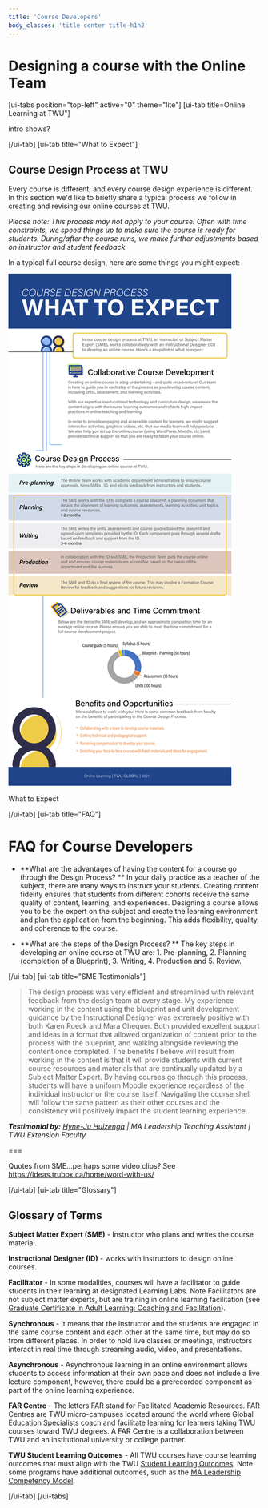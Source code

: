 ```yaml
---
title: 'Course Developers'
body_classes: 'title-center title-h1h2'
---
```


# Designing a course with the Online Team

[ui-tabs position="top-left" active="0" theme="lite"]
[ui-tab title=Online Learning at TWU"]

intro shows?

[/ui-tab]
[ui-tab title="What to Expect"]

## Course Design Process at TWU
Every course is different, and every course design experience is different.  In this section we'd like to briefly share a typical process we follow in creating and revising our online courses at TWU.

*Please note: This process may not apply to your course! Often with time constraints, we speed things up to make sure the course is ready for students. During/after the course runs, we make further adjustments based on instructor and student feedback.*

In a typical full course design, here are some things you might expect:

![](What-to-expect-Infographic.jpg)

What to Expect

[/ui-tab]
[ui-tab title="FAQ"]

# FAQ for Course Developers

* **What are the advantages of having the content for a course go through the Design Process?
**
In your daily practice as a teacher of the subject, there are many ways to instruct your students. Creating content fidelity ensures that students from different cohorts receive the same quality of content, learning, and experiences. Designing a course allows you to be the expert on the subject and create the learning environment and plan the application from the beginning. This adds flexibility, quality, and coherence to the course.

* **What are the steps of the Design Process?
**
The key steps in developing an online course at TWU are: 1. Pre-planning, 2. Planning (completion of a Blueprint), 3. Writing, 4. Production and 5. Review.


[/ui-tab]
[ui-tab title="SME Testimonials"]

> The design process was very efficient and streamlined with relevant feedback from the design team at every stage. My experience working in the content using the blueprint and unit development guidance by the Instructional Designer was extremely positive with both Karen Roeck and Mara Chequer. Both provided excellent support and ideas in a format that allowed organization of content prior to the process with the blueprint, and walking alongside reviewing the content once completed. The benefits I believe will result from working in the content is that it will provide students with current course resources and materials that are continually updated by a Subject Matter Expert. By having courses go through this process, students will have a uniform Moodle experience regardless of the individual instructor or the course itself.  Navigating the course shell will follow the same pattern as their other courses and the consistency will positively impact the student learning experience.

**_Testimonial by:_**
_[Hyne-Ju Huizenga](https://www.twu.ca/profile/hyne-ju-huizenga) | MA Leadership Teaching Assistant | 
TWU Extension Faculty_

===

Quotes from SME...perhaps some video clips?
See https://ideas.trubox.ca/home/word-with-us/

[/ui-tab]
[ui-tab title="Glossary"]

## Glossary of Terms

**Subject Matter Expert (SME)** - Instructor who plans and writes the course material.

**Instructional Designer (ID)** - works with instructors to design online courses.

**Facilitator** - In some modalities, courses will have a facilitator to guide students in their learning at designated Learning Labs.  Note Facilitators are not subject matter experts, but are training in online learning facilitation (see [Graduate Certificate in Adult Learning: Coaching and Facilitation](https://www.twu.ca/leadership-ma/graduate-certificate-adult-learning-coaching-and-facilitation)).

**Synchronous** - It means that the instructor and the students are engaged in the same course content and each other at the same time, but may do so from different places. In order to hold live classes or meetings, instructors interact in real time through streaming audio, video, and presentations.

**Asynchronous** - Asynchronous learning in an online environment allows students to access information at their own pace and does not include a live lecture component, however, there could be a prerecorded component as part of the online learning experience.

**FAR Centre** -  The letters FAR stand for Facilitated Academic Resources.  FAR Centres are TWU micro-campuses located around the world where Global Education Specialists coach and facilitate learning for learners taking TWU courses toward TWU degrees. A FAR Centre is a collaboration between TWU and an institutional university or college partner.

**TWU Student Learning Outcomes** - All TWU courses have course learning outcomes that must align with the TWU [Student Learning Outcomes](https://www.twu.ca/academics/student-learning-outcomes).  Note some programs have additional outcomes, such as the [MA Leadership Competency Model](https://www.twu.ca/leadership-ma/competency-model).


[/ui-tab]
[/ui-tabs]
